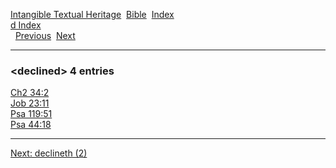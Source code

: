 [Intangible Textual Heritage](../../index)  [Bible](../index) 
[Index](index)   
[d Index](_d_)  
  [Previous](c02930)  [Next](c02932) 

------------------------------------------------------------------------

### &lt;declined&gt; 4 entries

[Ch2 34:2](../kjv/ch2034.htm#002)  
[Job 23:11](../kjv/job023.htm#011)  
[Psa 119:51](../kjv/psa119.htm#051)  
[Psa 44:18](../kjv/psa044.htm#018)  

------------------------------------------------------------------------

[Next: declineth (2)](c02932)
